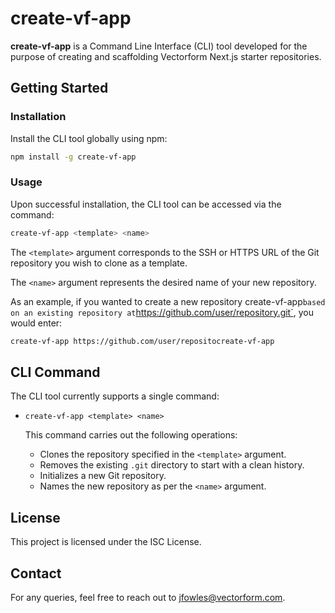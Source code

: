 # create-vf-app

**create-vf-app** is a Command Line Interface (CLI) tool developed for the purpose of creating and scaffolding Vectorform Next.js starter repositories.

## Getting Started

### Installation

Install the CLI tool globally using npm:

```bash
npm install -g create-vf-app
```

### Usage

Upon successful installation, the CLI tool can be accessed via the command:

```bash
create-vf-app <template> <name>
```

The `<template>` argument corresponds to the SSH or HTTPS URL of the Git repository you wish to clone as a template.

The `<name>` argument represents the desired name of your new repository.

As an example, if you wanted to create a new repository create-vf-app` based on an existing repository at `https://github.com/user/repository.git`, you would enter:

```bash
create-vf-app https://github.com/user/repositocreate-vf-app
```

## CLI Command

The CLI tool currently supports a single command:

- `create-vf-app <template> <name>`

  This command carries out the following operations:

  - Clones the repository specified in the `<template>` argument.
  - Removes the existing `.git` directory to start with a clean history.
  - Initializes a new Git repository.
  - Names the new repository as per the `<name>` argument.

## License

This project is licensed under the ISC License.

## Contact

For any queries, feel free to reach out to [jfowles@vectorform.com](mailto:jfowles@vectorform.com).
